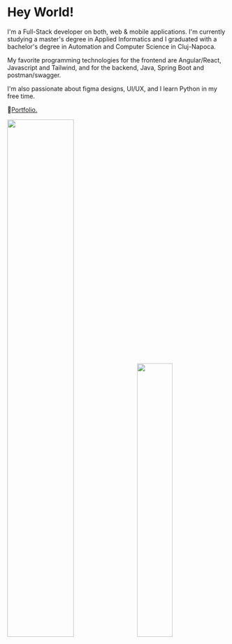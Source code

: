 # Hey World!
I'm a Full-Stack developer on both, web & mobile applications. I'm currently studying a master's degree in Applied Informatics and I graduated with a bachelor's degree in Automation and Computer Science in Cluj-Napoca.

My favorite programming technologies for the frontend are Angular/React, Javascript and Tailwind, and for the backend, Java, Spring Boot and postman/swagger.

I'm also passionate about figma designs, UI/UX, and I learn Python in my free time.

📄[Portfolio.](https://serh1.github.io/responsive-portfolio)
 <div class='container'>
<img style="height: auto; width: 55%;" class="img" src="https://github-readme-stats.vercel.app/api?username=Serh1&show_icons=true&theme=tokyonight" />
&nbsp;
&nbsp;
<img style="height: auto; width: 40%;" class="img" src="https://github-readme-stats.vercel.app/api/top-langs/?username=Serh1&show_icons=true&theme=tokyonight&hide=hack&&langs_count=8&layout=compact" /></div>
</div> 

